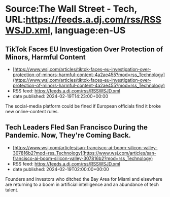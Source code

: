 # Source:The Wall Street - Tech, URL:https://feeds.a.dj.com/rss/RSSWSJD.xml, language:en-US

## TikTok Faces EU Investigation Over Protection of Minors, Harmful Content
 - [https://www.wsj.com/articles/tiktok-faces-eu-investigation-over-protection-of-minors-harmful-content-4a2ae455?mod=rss_Technology](https://www.wsj.com/articles/tiktok-faces-eu-investigation-over-protection-of-minors-harmful-content-4a2ae455?mod=rss_Technology)
 - RSS feed: https://feeds.a.dj.com/rss/RSSWSJD.xml
 - date published: 2024-02-19T14:23:00+00:00

The social-media platform could be fined if European officials find it broke new online-content rules.

## Tech Leaders Fled San Francisco During the Pandemic. Now, They're Coming Back.
 - [https://www.wsj.com/articles/san-francisco-ai-boom-silicon-valley-307816b2?mod=rss_Technology](https://www.wsj.com/articles/san-francisco-ai-boom-silicon-valley-307816b2?mod=rss_Technology)
 - RSS feed: https://feeds.a.dj.com/rss/RSSWSJD.xml
 - date published: 2024-02-19T02:00:00+00:00

Founders and investors who ditched the Bay Area for Miami and elsewhere are returning to a boom in artificial intelligence and an abundance of tech talent.

